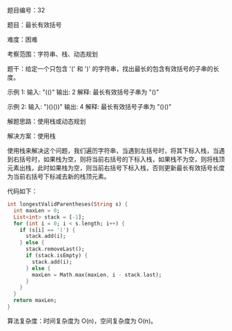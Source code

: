 题目编号：32

题目：最长有效括号

难度：困难

考察范围：字符串、栈、动态规划

题干：给定一个只包含 '(' 和 ')' 的字符串，找出最长的包含有效括号的子串的长度。

示例 1:
输入: "(()"
输出: 2
解释: 最长有效括号子串为 "()"

示例 2:
输入: ")()())"
输出: 4
解释: 最长有效括号子串为 "()()"

解题思路：使用栈或动态规划

解决方案：使用栈

使用栈来解决这个问题，我们遍历字符串，当遇到左括号时，将其下标入栈，当遇到右括号时，如果栈为空，则将当前右括号的下标入栈，如果栈不为空，则将栈顶元素出栈，此时如果栈为空，则当前右括号下标入栈，否则更新最长有效括号长度为当前右括号下标减去新的栈顶元素。

代码如下：

```dart
int longestValidParentheses(String s) {
  int maxLen = 0;
  List<int> stack = [-1];
  for (int i = 0; i < s.length; i++) {
    if (s[i] == '(') {
      stack.add(i);
    } else {
      stack.removeLast();
      if (stack.isEmpty) {
        stack.add(i);
      } else {
        maxLen = Math.max(maxLen, i - stack.last);
      }
    }
  }
  return maxLen;
}
```

算法复杂度：时间复杂度为 O(n)，空间复杂度为 O(n)。